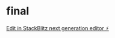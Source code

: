 # final

[Edit in StackBlitz next generation editor ⚡️](https://stackblitz.com/~/github.com/pramod32123/final)